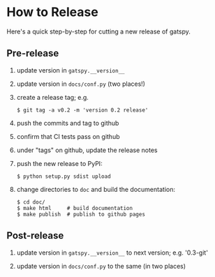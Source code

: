 # How to Release

Here's a quick step-by-step for cutting a new release of gatspy.

## Pre-release

1. update version in ``gatspy.__version__``

2. update version in ``docs/conf.py`` (two places!)

3. create a release tag; e.g.
   ```
   $ git tag -a v0.2 -m 'version 0.2 release'
   ```

4. push the commits and tag to github

5. confirm that CI tests pass on github

6. under "tags" on github, update the release notes

7. push the new release to PyPI:
   ```
   $ python setup.py sdist upload
   ```

8. change directories to ``doc`` and build the documentation:
   ```
   $ cd doc/
   $ make html     # build documentation
   $ make publish  # publish to github pages
   ```

## Post-release

1. update version in ``gatspy.__version__`` to next version; e.g. '0.3-git'

2. update version in ``docs/conf.py`` to the same (in two places)